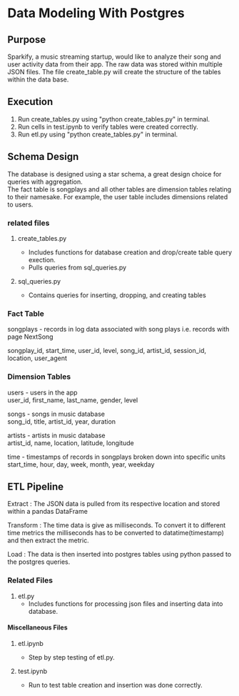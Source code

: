 # Data Modeling With Postgres

## Purpose

Sparkify, a music streaming startup, would like to analyze their song and user activity data from their app. The raw data was stored within multiple JSON files. The file create_table.py will create the structure of the tables within the data base. 

## Execution
1. Run create_tables.py using "python create_tables.py" in terminal.
2. Run cells in test.ipynb to verify tables were created correctly.
3. Run etl.py using "python create_tables.py" in terminal.

## Schema Design

The database is designed using a star schema, a great design choice for queries with aggregation.  
The fact table is songplays and all other tables are dimension tables relating to their namesake. For example, the user table includes dimensions related to users. 

### related files
1. create_tables.py
    - Includes functions for database creation and drop/create table query exection.
    - Pulls queries from sql_queries.py

2. sql_queries.py
    - Contains queries for inserting, dropping, and creating tables

### Fact Table

songplays - records in log data associated with song plays i.e. records with page NextSong

songplay_id, start_time, user_id, level, song_id, artist_id, session_id, location, user_agent

### Dimension Tables

users - users in the app  
user_id, first_name, last_name, gender, level

songs - songs in music database  
song_id, title, artist_id, year, duration

artists - artists in music database  
artist_id, name, location, latitude, longitude

time - timestamps of records in songplays broken down into specific units  
start_time, hour, day, week, month, year, weekday

## ETL Pipeline


Extract : The JSON data is pulled from its respective location and stored within a pandas DataFrame

Transform : The time data is give as milliseconds. To convert it to different time metrics the milliseconds has to be converted to datatime(timestamp) and then extract the metric. 

Load : The data is then inserted into postgres tables using python passed to the postgres queries.

### Related Files
1. etl.py
    - Includes functions for processing json files and inserting data into database.

#### Miscellaneous Files
1. etl.ipynb
    - Step by step testing of etl.py. 

2. test.ipynb
    - Run to test table creation and insertion was done correctly.
